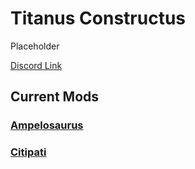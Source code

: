 # Titanus Constructus

Placeholder

[Discord Link](#)

## Current Mods

### [Ampelosaurus](./Path-of-Titans-Ampelosaurus)
### [Citipati](./Path-of-Titans-TCCitipati)